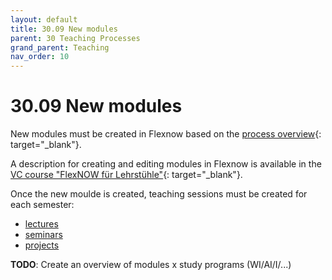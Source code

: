 ```yaml
---
layout: default
title: 30.09 New modules
parent: 30 Teaching Processes
grand_parent: Teaching
nav_order: 10
---
```


# 30.09 New modules

New modules must be created in Flexnow based on the [process overview](https://www.uni-bamberg.de/qm/prozesse-studium-und-lehre/prozessportal/){: target="_blank"}.

A description for creating and editing modules in Flexnow is available in the [VC course "FlexNOW für Lehrstühle"](https://vc.uni-bamberg.de/course/view.php?id=268){: target="_blank"}.

Once the new moulde is created, teaching sessions must be created for each semester:

- [lectures](30.10.lecture.html)
- [seminars](30.11.seminars.html)
- [projects](30.12.projects.html)

**TODO**: Create an overview of modules x study programs (WI/AI/I/...)
